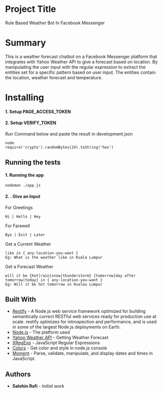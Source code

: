 # Project Title

Rule Based Weather Bot In Facebook Messenger

# Summary
This is a weather forecast chatbot on a Facebook Messenger platform that integrates with Yahoo Weather API to give a forecast based on location. By manipulating the user input with the regular expression to extract the entities set for a specific pattern based on user input. The entities contain the location, weather forecast and temperature.

# Installing

#### 1. Setup PAGE_ACCESS_TOKEN
#### 2. Setup VERIFY_TOKEN
Run Command below and paste the result in development.json
````
node
require('crypto').randomBytes(24).toString('hex')
````

## Running the tests

#### 1. Running the app
```
nodemon ./app.js
````

#### 2. . Give an Input
For Greetings
```
Hi | Hello | Hey
````
For Farewell
```
Bye | Exit | Later
````
Get a Current Weather
```
like in { any-location-you-want }
Eg: What is the weather like in Kuala Lumpur
````
Get a Forecast Weather
```
will it be {hot|rain|snow|thunderstorm} {tomorrow|day after tomorrow|today} in { any-location-you-want }
Eg: Will it be hot tomorrow in Kualau Lumpur
````


## Built With

* [Restify](http://restify.com/) - A Node.js web service framework optimized for building semantically correct RESTful web services ready for production use at scale. restify optimizes for introspection and performance, and is used in some of the largest Node.js deployments on Earth.
* [Node.js](https://nodejs.org/en/) - The platform used
* [Yahoo Weather API](https://developer.yahoo.com/weather/) - Getting Weather Forecast
* [XRegExp](http://xregexp.com/) - JavaScript Regular Expressions
* [Colors](https://www.npmjs.com/package/colors) - Get color and style in node.js console
* [Moment](https://momentjs.com/) - Parse, validate, manipulate, and display dates and times in JavaScript.

## Authors

* **Salehin Rafi** - *Initial work*

